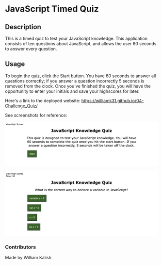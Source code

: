 # JavaScript Timed Quiz

## Description
This is a timed quiz to test your JavaScript knowledge. This application consists of ten questions about JavaScript, and allows the user 60 seconds to answer every question.

## Usage
To begin the quiz, click the Start button. You have 60 seconds to answer all questions correctly; if you answer a question incorrectly 5 seconds is removed from the clock. Once you've finished the quiz, you will have the opportunity to enter your initials and save your highscores for later. 

Here's a link to the deployed website: https://williamk31.github.io/04-Challenge_Quiz/

See screenshots for reference:

![startpage-screenshot](assets/images/startpage_screenshot.png)

![question-screenshot](assets/images/question_screenshot.png)

### Contributors
Made by William Kalish